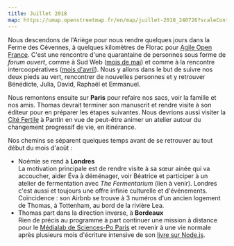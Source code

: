```yaml
---
title: Juillet 2018
map: https://umap.openstreetmap.fr/en/map/juillet-2018_240726?scaleControl=false&miniMap=false&scrollWheelZoom=false&zoomControl=true&allowEdit=false&moreControl=true&searchControl=null&tilelayersControl=null&embedControl=null&datalayersControl=true&onLoadPanel=undefined&captionBar=false
---
```


Nous descendons de l'Ariège pour nous rendre quelques jours dans la Ferme des Cévennes, à quelques kilomètres de Florac pour [Agile Open France][].
C'est une rencontre d'une quarantaine de personnes sous forme de _forum ouvert_, comme à Sud Web ([mois de mai](#2018-05)) et comme à la rencontre intercoopératives ([mois d'avril](#2018-04)).
Nous y allons dans le but de suivre nos deux pieds au vert, rencontrer de nouvelles personnes et y retrouver Bénédicte, Julia, David, Raphaël et Emmanuel.

Nous remontons ensuite sur **Paris** pour refaire nos sacs, voir la famille et nos amis. Thomas devrait terminer son manuscrit et rendre visite à son éditeur pour en préparer les étapes suivantes.
Nous devrions aussi visiter la [Cité Fertile][] à Pantin en vue de peut-être animer un atelier autour du changement progressif de vie, en itinérance.

Nos chemins se séparent quelques temps avant de se retrouver au tout début du mois d'août :

- Noémie se rend à **Londres**<br>
La motivation principale est de rendre visite à sa sœur ainée qui va accoucher, aider Éva à déménager, voir Béatrice et participer à un atelier de fermentation avec _The Fermentarium_ (lien à venir).
Londres c'est aussi et toujours une offre infinie culturelle et d'événements.
Coïncidence : son Airbnb se trouve à 3 numéros d'un ancien logement de Thomas, à Tottenham, au bord de la rivière Lea.
- Thomas part dans la direction inverse, à **Bordeaux**<br>
Rien de précis au programme à part continuer une mission à distance pour le [Médialab de Sciences-Po Paris][] et revenir à une vie normale après plusieurs mois d'écriture intensive de son [livre sur Node.js](https://oncletom.io/node.js/).

[Agile Open France]: https://agileopenfrance.com/saison/ete2018/
[Médialab de Sciences-Po Paris]: https://medialab.sciencespo.fr/fr/
[Cité Fertile]: https://www.facebook.com/lacitefertile/

